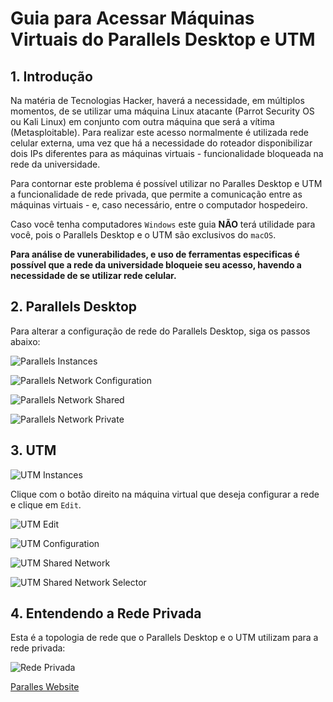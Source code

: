 # Guia para Acessar Máquinas Virtuais do Parallels Desktop e UTM

## 1. Introdução

Na matéria de Tecnologias Hacker, haverá a necessidade, em múltiplos momentos, de se utilizar uma máquina Linux atacante (Parrot Security OS ou Kali Linux) em conjunto com outra máquina que será a vítima (Metasploitable). Para realizar este acesso normalmente é utilizada rede celular externa, uma vez que há a necessidade do roteador disponibilizar dois IPs diferentes para as máquinas virtuais - funcionalidade bloqueada na rede da universidade.

Para contornar este problema é possível utilizar no Paralles Desktop e UTM a funcionalidade de rede privada, que permite a comunicação entre as máquinas virtuais - e, caso necessário, entre o computador hospedeiro.

Caso você tenha computadores `Windows` este guia **NÃO** terá utilidade para você, pois o Parallels Desktop e o UTM são exclusivos do `macOS`.

**Para análise de vunerabilidades, e uso de ferramentas especificas é possível que a rede da universidade bloqueie seu acesso, havendo a necessidade de se utilizar rede celular.**

## 2. Parallels Desktop

Para alterar a configuração de rede do Parallels Desktop, siga os passos abaixo:

![Parallels Instances](./assets/parallels-instances.png)

![Parallels Network Configuration](./assets/parallels-configuration-network.png)

![Parallels Network Shared](./assets/parallels-configuration-shared.png)

![Parallels Network Private](./assets/parallels-network-selection.png)

## 3. UTM

![UTM Instances](./assets/utm-instances.jpeg)

Clique com o botão direito na máquina virtual que deseja configurar a rede e clique em `Edit`.

![UTM Edit](./assets/utm-edit.jpeg)

![UTM Configuration](./assets/utm-config-network.jpeg)

![UTM Shared Network](./assets/utm-shared-network.jpeg)

![UTM Shared Network Selector](./assets/utm-config-shared-network.jpeg)

## 4. Entendendo a Rede Privada

Esta é a topologia de rede que o Parallels Desktop e o UTM utilizam para a rede privada:

![Rede Privada](./assets/pd_preferences_portforward_scheme.png)

[Paralles Website](https://download.parallels.com/desktop/v12/docs/pt_BR/Parallels%20Desktop%20User%27s%20Guide/33341.htm)